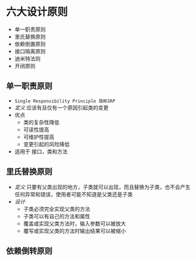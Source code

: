 # 六大设计原则
+ 单一职责原则
+ 里氏替换原则
+ 依赖倒置原则
+ 接口隔离原则
+ 迪米特法则
+ 开闭原则

## 单一职责原则
+ `Single Responsibility Principle 简称SRP`
+ *定义* 应该有且仅有一个原因引起类的变更
+ 优点
    + 类的复杂性降低
    + 可读性提高
    + 可维护性提高
    + 变更引起的风险降低
+ 适用于 接口，类和方法

## 里氏替换原则
+ *定义* 只要有父类出现的地方，子类就可以出现，而且替换为子类，也不会产生任何异常和错误，使用者可能不知道是父类还是子类
+ *设计*
    + 子类必须完全实现父类的方法
    + 子类可以有自己的方法和属性
    + 覆盖或实现父类方法时，输入参数可以被放大
    + 覆写或实现父类的方法时输出结果可以被缩小
    
## 依赖倒转原则
 
